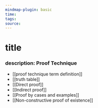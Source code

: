 ```yaml
---
mindmap-plugin: basic
time: 
tags: 
source:
---
```

# title
### description: Proof Technique
- [[proof technique term definition]]
- [[truth table]]
- [[Direct proof]]
- [[Indirect proof]]
- [[Proof by cases and examples]]
- [[Non-constructive proof of existence]]
<!--ID: 1708098041299-->
